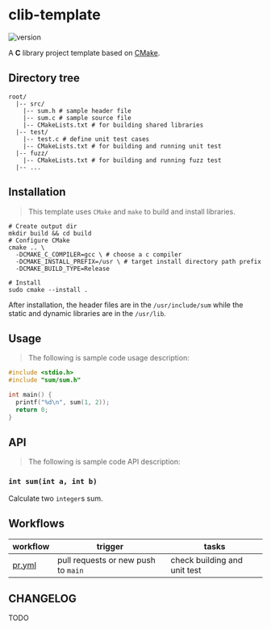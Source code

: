 # clib-template

![version](https://img.shields.io/badge/version-1.0.0-7446ff)

A **C** library project template based on [CMake](https://cmake.org/).

## Directory tree

```shell
root/
  |-- src/
    |-- sum.h # sample header file
    |-- sum.c # sample source file
    |-- CMakeLists.txt # for building shared libraries
  |-- test/
    |-- test.c # define unit test cases
    |-- CMakeLists.txt # for building and running unit test
  |-- fuzz/
    |-- CMakeLists.txt # for building and running fuzz test
  |-- ...
```

## Installation

> This template uses `CMake` and `make` to build and install libraries.

```shell
# Create output dir
mkdir build && cd build
# Configure CMake
cmake .. \
  -DCMAKE_C_COMPILER=gcc \ # choose a c compiler
  -DCMAKE_INSTALL_PREFIX=/usr \ # target install directory path prefix
  -DCMAKE_BUILD_TYPE=Release 

# Install
sudo cmake --install . 
```

After installation, the header files are in the `/usr/include/sum` while the static and dynamic libraries are in the `/usr/lib`.

## Usage

> The following is sample code usage description:

```c
#include <stdio.h>
#include "sum/sum.h"

int main() {
  printf("%d\n", sum(1, 2));
  return 0;
}
```

## API

> The following is sample code API description:

### `int sum(int a, int b)`

Calculate two `integer`s sum.


## Workflows

|workflow|trigger|tasks|
|----|-----|----|
|[pr.yml](/.github/workflows/pr.yml)|pull requests or new push to `main`|check building and unit test|


## CHANGELOG

TODO
